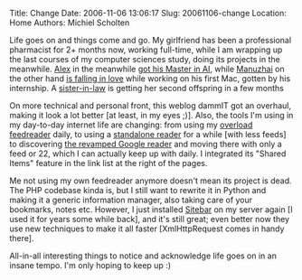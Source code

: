 Title: Change
Date: 2006-11-06 13:06:17
Slug: 20061106-change
Location: Home
Authors: Michiel Scholten

<p>Life goes on and things come and go. My girlfriend has been a professional pharmacist for 2+ months now, working full-time, while I am wrapping up the last courses of my computer sciences study, doing its projects in the meanwhile. <a href="http://www.alextreme.org/">Alex</a> in the meanwhile <a href="http://www.alextreme.org/drupal/?q=node/473">got his Master in AI</a>, while <a href="http://manuzhai.nl/">Manuzhai</a> on the other hand <a href="http://manuzhai.nl/weblog/comments/in-absence-of-great-thinking/">is falling in love</a> while working on his first Mac, gotten by his internship. A <a href="http://aquariusoft.org/~mbscholt/index.php?rantid=274">sister-in-law</a> is getting her second offspring in a few months</p>

<p>On more technical and personal front, this weblog dammIT got an overhaul, making it look a lot better [at least, in my eyes ;)]. Also, the tools I'm using in my day-to-day internet life are changing: from using my <a href="http://aquariusoft.org/page/html/overload/">overload feedreader</a> daily, to using a <a href="http://liferea.sourceforge.net/">standalone reader</a> for a while [with less feeds] to discovering <a href="http://www.google.com/reader/">the revamped Google reader</a> and moving there with only a feed or 22, which I can actually keep up with daily. I integrated its "Shared Items" feature in the link list at the right of the pages.</p>

<p>Me not using my own feedreader anymore doesn't mean its project is dead. The PHP codebase kinda is, but I still want to rewrite it in Python and making it a generic information manager, also taking care of your bookmarks, notes etc. However, I just installed <a href="http://sitebar.org/">Sitebar</a> on my server again [I used it for years some while back], and it's still great; even better now they use new techniques to make it all faster [XmlHttpRequest comes in handy there].</p>

<p>All-in-all interesting things to notice and acknowledge life goes on in an insane tempo. I'm only hoping to keep up :)</p>